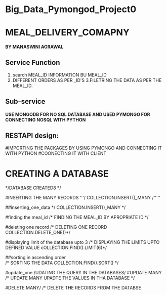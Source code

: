 # Big_Data_Pymongod_Project0
# MEAL_DELIVERY_COMAPNY
#### BY MANASWINI AGRAWAL

## Service Function
1. search MEAL_ID INFORMATION BU MEAL_ID 
2. DIFFERENT ORDERS AS PER _ID'S
3.FILETRING THE DATA AS PER THE MEAL_ID.



## Sub-service
#### USE MONGODB FOR NO SQL DATABASE AND USED PYMONGO FOR CONNECTING NOSQL WITH PYTHON


## RESTAPI design:
#IMPORTING THE PACKAGES BY USING PYMONGO AND CONNECTING IT WITH PYTHON
#COONECTING IT WITH CLIENT
# CREATING A DATABASE
 */DATABASE CREATED8 */

 #INSERTING THE MANY RECORDS
 '''/ COLLECTION.INSERT()_MANY /'''''
 
 ##inserting_one_data
 */  COLLECTION.INSERT()_MANY */
 
 #finding the meal_id
 /* FINDING THE MEAL_ID BY APROPRIATE ID */
 
 #deleting one record
 /* DELETING ONE RECORD 
    COLLECTION.DELETE_ONE()*/

#displaying limit of the database upto 3
/* DISPLAYING THE LIMITS UPTO DEFINED VALUE
    cOLLECTION.FIND().LIMIT(6)*/
    
##sorting in ascending order  
/* SORTING THE DATA 
COLLECTION.FIND().SORT() */

#update_one
/UDATING THE QUERY IN THE DATABASES/
#UPDATE MANY
/* UPDATE MANY UPADTE THE VALUES IN THA DATABASE */

#DELETE MANY/
/* DELETE THE RECORDS FROM THE DATABSE
